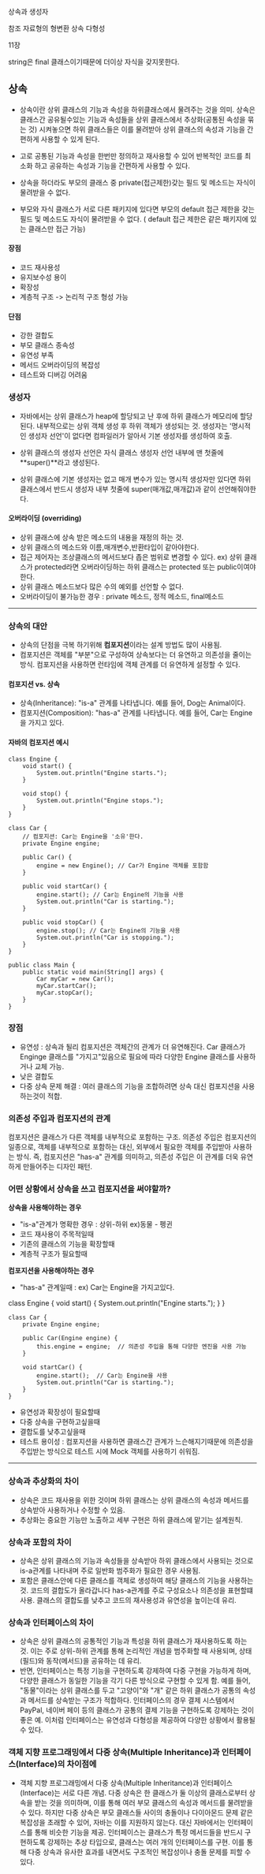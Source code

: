 
상속과 생성자 

참조 자료형의 형변환
상속
다형성

11장

string은 final 클래스이기때문에 더이상 자식을 갖지못한다. 

## **상속**

- 상속이란 상위 클래스의 기능과 속성을 하위클래스에서 물려주는 것을 의미. 상속은 클래스간 공유될수있는 기능과 속성들을 상위 클래스에서 추상화(공통된 속성을 묶는 것) 시켜놓으면 하위 클래스들은 이를 물려받아 상위 클래스의 속성과 기능을 간편하게 사용할 수 있게 된다. 

- 고로 공통된 기능과 속성을 한번만 정의하고 재사용할 수 있어 반복적인 코드를 최소화 하고 공유하는 속성과 기능을 간편하게 사용할 수 있다. 

- 상속을 하더라도 부모의 클래스 중 private(접근제한)갖는 필드 및 메소드는 자식이 물려받을 수 없다.
- 부모와 자식 클래스가 서로 다른 패키지에 있다면 부모의 default 접근 제한을 갖는 필드 및 메소드도 자식이 물려받을 수 없다. ( default 접근 제한은 같은 패키지에 있는 클래스만 접근 가능)


#### **장점** 
- 코드 재사용성
- 유지보수성 용이
- 확장성
- 계층적 구조 -> 논리적 구조 형성 가능

#### **단점** 
- 강한 결합도
- 부모 클래스 종속성
- 유연성 부족
- 메서드 오버라이딩의 복잡성
- 테스트와 디버깅 어려움

### 생성자

- 자바에서는 상위 클래스가 heap에 할당되고 난 후에 하위 클래스가 메모리에 할당된다. 내부적으로는 상위 객체 생성 후 하위 객체가 생성되는 것. 생성자는 '명시적인 생성자 선언'이 없다면 컴파일러가 알아서 기본 생성자를 생성하여 호출.

- 상위 클래스의 생성자 선언은 자식 클래스 생성자 선언 내부에 맨 첫줄에 **super()**라고 생성된다. 

- 상위 클래스에 기본 생성자는 없고 매개 변수가 있는 명시적 생성자만 있다면 하위 클래스에서 반드시 생성자 내부 첫줄에 super(매개값,매개값)과 같이 선언해줘야한다. 


#### 오버라이딩 (overriding)
- 상위 클래스에 상속 받은 메소드의 내용을 재정의 하는 것.
- 상위 클래스의 메소드와 이름,매개변수,반환타입이 같아야한다.
- 접근 제어자는 조상클래스의 메서드보다 좁은 범위로 변경할 수 있다. ex) 상위 클래스가 protected라면 오버라이딩하는 하위 클래스는 protected 또는 public이여야한다. 
- 상위 클래스 메소드보다 많은 수의 예외를 선언할 수 없다.
- 오버라이딩이 불가능한 경우 : private 메소드, 정적 메소드, final메소드

---

### 상속의 대안
- 상속의 단점을 극복 하기위해 **컴포지션**이라는 설계 방법도 많이 사용됨.
- 컴포지션은 객체를 "부분"으로 구성하여 상속보다는 더 유연하고 의존성을 줄이는 방식. 컴포지션을 사용하면 런타임에 객체 관계를 더 유연하게 설정할 수 있다.


#### 컴포지션 vs. 상속

- 상속(Inheritance): "is-a" 관계를 나타냅니다. 예를 들어, Dog는 Animal이다.
- 컴포지션(Composition): "has-a" 관계를 나타냅니다. 예를 들어, Car는 Engine을 가지고 있다.

#### 자바의 컴포지션 예시 
```
class Engine {
    void start() {
        System.out.println("Engine starts.");
    }

    void stop() {
        System.out.println("Engine stops.");
    }
}

class Car {
    // 컴포지션: Car는 Engine을 '소유'한다.
    private Engine engine;

    public Car() {
        engine = new Engine(); // Car가 Engine 객체를 포함함
    }

    public void startCar() {
        engine.start(); // Car는 Engine의 기능을 사용
        System.out.println("Car is starting.");
    }

    public void stopCar() {
        engine.stop(); // Car는 Engine의 기능을 사용
        System.out.println("Car is stopping.");
    }
}

public class Main {
    public static void main(String[] args) {
        Car myCar = new Car();
        myCar.startCar();
        myCar.stopCar();
    }
}

```

### 장점 
- 유연성 : 상속과 될리 컴포지션은 객체간의 관계가 더 유연해진다. Car 클래스가 Enginge 클래스를 "가지고"있음으로 필요에 따라 다양한 Engine 클래스를 사용하거나 교체 가능.
- 낮은 결합도 
- 다중 상속 문제 해결 : 여러 클래스의 기능을 조합하려면 상속 대신 컴포지션을 사용하는것이 적합.

### 의존성 주입과 컴포지션의 관계
컴포지션은 클래스가 다른 객체를 내부적으로 포함하는 구조. 의존성 주입은 컴포지션의 일종으로, 객체를 내부적으로 포함하는 대신, 외부에서 필요한 객체를 주입받아 사용하는 방식. 즉, 컴포지션은 "has-a" 관계를 의미하고, 의존성 주입은 이 관계를 더욱 유연하게 만들어주는 디자인 패턴.

### 어떤 상황에서 상속을 쓰고 컴포지션을 써야할까?
**상속을 사용해야하는 경우**
- "is-a"관계가 명확한 경우 : 상위-하위 ex)동물 - 펭귄
- 코드 재사용이 주목적일때
- 기존의 클래스의 기능을 확장할때
- 계층적 구조가 필요할때

**컴포지션을 사용해야하는 경우**
- "has-a" 관계일때 : ex) Car는 Engine을 가지고있다. 

class Engine {
    void start() {
        System.out.println("Engine starts.");
    }
}

```
class Car {
    private Engine engine;
    
    public Car(Engine engine) {
        this.engine = engine;  // 의존성 주입을 통해 다양한 엔진을 사용 가능
    }

    void startCar() {
        engine.start();  // Car는 Engine을 사용
        System.out.println("Car is starting.");
    }
}
```
- 유연성과 확장성이 필요할때
- 다중 상속을 구현하고싶을때
- 결합도를 낮추고싶을때
- 테스트 용이성 : 컴포지션을 사용하면 클래스간 관계가 느슨해지기때문에 의존성을 주입받는 방식으로 테스트 시에 Mock 객체를 사용하기 쉬워짐.

---


### 상속과 추상화의 차이 

- 상속은 코드 재사용을 위한 것이며 하위 클래스는 상위 클래스의 속성과 메서드를 상속받아 사용하거나 수정할 수 있음.
- 추상화는 중요한 기능만 노출하고 세부 구현은 하위 클래스에 맡기는 설계원칙.


### 상속과 포함의 차이

- 상속은 상위 클래스의 기능과 속성들을 상속받아 하위 클래스에서 사용되는 것으로 is-a관계를 나타내며 주로 일반화 범주화가 필요한 경우 사용됨. 
- 포함은 클래스안에 다른 클래스를 객체로 생성하여 해당 클래스의 기능을 사용하는 것. 코드의 결합도가 올라갑니다 has-a관계를 주로 구성요소나 의존성을 표현할떄 사용. 클래스의 결합도를 낮추고 코드의 재사용성과 유연성을 높이는데 유리.

 
### 상속과 인터페이스의 차이
- 상속은 상위 클래스의 공통적인 기능과 특성을 하위 클래스가 재사용하도록 하는 것. 이는 주로 상위-하위 관계를 통해 논리적인 개념을 범주화할 때 사용되며, 상태(필드)와 동작(메서드)을 공유하는 데 유리. 
- 반면, 인터페이스는 특정 기능을 구현하도록 강제하여 다중 구현을 가능하게 하며, 다양한 클래스가 동일한 기능을 각기 다른 방식으로 구현할 수 있게 함. 예를 들어, "동물"이라는 상위 클래스를 두고 "고양이"와 "개" 같은 하위 클래스가 공통의 속성과 메서드를 상속받는 구조가 적합하다. 인터페이스의 경우 결제 시스템에서 PayPal, 네이버 페이 등의 클래스가 공통의 결제 기능을 구현하도록 강제하는 것이 좋은 예. 이처럼 인터페이스는 유연성과 다형성을 제공하여 다양한 상황에서 활용될 수 있다.

### 객체 지향 프로그래밍에서 다중 상속(Multiple Inheritance)과 인터페이스(Interface)의 차이점에 

- 객체 지향 프로그래밍에서 다중 상속(Multiple Inheritance)과 인터페이스(Interface)는 서로 다른 개념. 다중 상속은 한 클래스가 둘 이상의 클래스로부터 상속을 받는 것을 의미하며, 이를 통해 여러 부모 클래스의 속성과 메서드를 물려받을 수 있다. 하지만 다중 상속은 부모 클래스들 사이의 충돌이나 다이아몬드 문제 같은 복잡성을 초래할 수 있어, 자바는 이를 지원하지 않는다. 대신 자바에서는 인터페이스를 통해 비슷한 기능을 제공. 인터페이스는 클래스가 특정 메서드들을 반드시 구현하도록 강제하는 추상 타입으로, 클래스는 여러 개의 인터페이스를 구현. 이를 통해 다중 상속과 유사한 효과를 내면서도 구조적인 복잡성이나 충돌 문제를 피할 수 있다.
